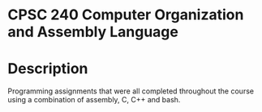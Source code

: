 # CPSC 240 Computer Organization and Assembly Language

# Description

Programming assignments that were all completed throughout the course using a combination of assembly, C, C++ and bash. 
